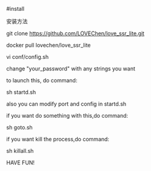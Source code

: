 #install

安装方法

git clone https://github.com/LOVEChen/love_ssr_lite.git

docker pull lovechen/love_ssr_lite

vi conf/config.sh

change "your_password" with any strings you want

to launch this, do command:

sh startd.sh

also you can modify port and config in startd.sh


if you want do something with this,do command:

sh goto.sh


if you want kill the process,do command:

sh killall.sh


HAVE FUN!

